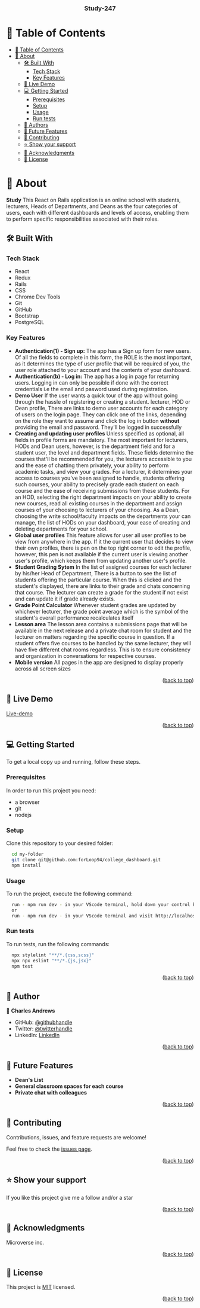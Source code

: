 <a name="readme-top"></a>

<div align="center">
  <h3><b>Study-247</b></h3>
</div>

# 📗 Table of Contents

- [📗 Table of Contents](#-table-of-contents)
- [📖 About ](#-about-)
  - [🛠 Built With ](#-built-with-)
    - [Tech Stack ](#tech-stack-)
    - [Key Features ](#key-features-)
  - [🚀 Live Demo ](#-live-demo-)
  - [💻 Getting Started ](#-getting-started-)
    - [Prerequisites](#prerequisites)
    - [Setup](#setup)
    - [Usage](#usage)
    - [Run tests](#run-tests)
  - [👥 Authors ](#-authors-)
  - [🔭 Future Features ](#-future-features-)
  - [🤝 Contributing ](#-contributing-)
  - [⭐️ Show your support ](#️-show-your-support-)
  - [🙏 Acknowledgments ](#-acknowledgments-)
  - [📝 License ](#-license-)

# 📖 About <a name="about-project"></a>

**Study**  This React on Rails application is an online school with students, lecturers, Heads of Departments, and Deans as the four categories of users, each with different dashboards and levels of access, enabling them to perform specific responsibilities associated with their roles.

## 🛠 Built With <a name="built-with"></a>

### Tech Stack <a name="tech-stack"></a>

- React
- Redux
- Rails
- CSS
- Chrome Dev Tools
- Git
- GitHub
- Bootstrap
- PostgreSQL


### Key Features <a name="key-features"></a>

- **Authentication(1) - Sign up:** The app has a Sign up form for new users. Of all the fields to complete in this form, the ROLE is the most important, as it determines the type of user profile that will be required of you, the user role attached to your account and the contents of your dashboard.
- **Authentication(b) - Log in:** The app has a log in page for returning users. Logging in can only be possible if done with the correct credentials i.e the email and pasword used during registration.
- **Demo User** If the user wants a quick tour of the app without going through the hassle of registering or creating a student. lecturer, HOD or Dean profile, There are links to demo user accounts for each category of users on the login page. They can click one of the links, depending on the role they want to assume and click the log in button **without** providing the email and password. They'll be logged in successfully
- **Creating and updating user profiles** Unless specified as optional, all fields in profile forms are mandatory. The most important for lecturers, HODs and Dean users, however, is the department field and for a student user, the level and department fields. These fields determine the courses that'll be recommended for you, the lecturers accessible to you and the ease of chatting them privately, your ability to perform academic tasks, and view your grades. For a lecturer, it determines your access to courses you've been assigned to handle, students offering such courses, your ability to precisely grade each student on each course and the ease of receiving submissions from these students. For an HOD, selecting the right department impacts on your ability to create new courses, read all existing courses in the department and assign courses of your choosing to lecturers of your choosing. As a Dean, choosing the write school/faculty impacts on the departments your can manage, the list of HODs on your dashboard, your ease of creating and deleting departments for your school.
- **Global user profiles** This feature allows for user all user profiles to be view from anywhere in the app. If it the current user that decides to view their own profiles, there is pen on the top right corner to edit the profile, however, this pen is not available if the current user is viewing another user's profile, which keeps them from updating another user's profile.
- **Student Grading Sytem** In the list of assigned courses for each lecturer by his/her Head of Department, There is a button to see the list of students offering the particular course. When this is clicked and the student's displayed, there are links to their grade and chats concerning that course. The lecturer can create a grade for the student if not exist and can update it if grade already exists.
- **Grade Point Calculator** Whenever student grades are updated by whichever lecturer, the grade point average which is the symbol of the student's overall performance recalculates itself
- **Lesson area** The lesson area contains a submissions page that will be available in the next release and a private chat room for student and the lecturer on matters regarding the specific course in question. If a student offers five courses to be handled by the same lecturer, they will have five different chat rooms regardless. This is to ensure consistency and organization in conversations for respective courses.
- **Mobile version** All pages in the app are designed to display properly across all screen sizes



<p align="right">(<a href="#readme-top">back to top</a>)</p>

## 🚀 Live Demo <a name="live-demo"></a>

[Live-demo](https://study-247.netlify.app)

<p align="right">(<a href="#readme-top">back to top</a>)</p>

## 💻 Getting Started <a name="getting-started"></a>

To get a local copy up and running, follow these steps.

### Prerequisites

In order to run this project you need:

- a browser
- git
- nodejs

### Setup

Clone this repository to your desired folder:

```sh
  cd my-folder
  git clone git@github.com:forLoop94/college_dashboard.git
  npm install
```

### Usage

To run the project, execute the following command:

```sh
  run - npm run dev - in your VScode terminal, hold down your control key and click on http://localhost:5173
  or
  run - npm run dev - in your VScode terminal and visit http://localhost:5173 in your browser
```

### Run tests

To run tests, run the following commands:

```sh
  npx stylelint "**/*.{css,scss}"
  npx npx eslint "**/*.{js,jsx}"
  npm test
```

<p align="right">(<a href="#readme-top">back to top</a>)</p>

## 👥 Author <a name="authors"></a>

👤 **Charles Andrews**

- GitHub: [@githubhandle](https://github.com/forLoop94)
- Twitter: [@twitterhandle](https://twitter.com/_AndrewsCharles)
- LinkedIn: [LinkedIn](https://linkedin.com/in/andrewscharles94)

<p align="right">(<a href="#readme-top">back to top</a>)</p>

## 🔭 Future Features <a name="future-features"></a>

- **Dean's List**
- **General classroom spaces for each course**
- **Private chat with colleagues**

<p align="right">(<a href="#readme-top">back to top</a>)</p>

## 🤝 Contributing <a name="contributing"></a>

Contributions, issues, and feature requests are welcome!

Feel free to check the [issues page](https://github.com/forLoop94/college_dashboard/issues).

<p align="right">(<a href="#readme-top">back to top</a>)</p>

## ⭐️ Show your support <a name="support"></a>

If you like this project give me a follow and/or a star

<p align="right">(<a href="#readme-top">back to top</a>)</p>

## 🙏 Acknowledgments <a name="acknowledgements"></a>

Microverse inc.

<p align="right">(<a href="#readme-top">back to top</a>)</p>

## 📝 License <a name="license"></a>

This project is [MIT](./LICENSE) licensed.

<p align="right">(<a href="#readme-top">back to top</a>)</p>